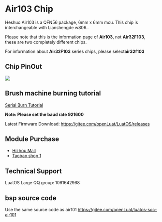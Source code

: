# Air103 Chip

Heshuo Air103 is a QFN56 package, 6mm x 6mm mcu. This chip is interchangeable with Lianshengde w806..

Please note that this is the information page of **Air103**, not **Air32F103**, these are two completely different chips.

For information about **Air32F103** series chips, please select**air32f103**

## Chip PinOut

![](https://cdn.openluat-luatcommunity.openluat.com/images/20220329175558817_air103_chip_pinout[1].png)

## Brush machine burning tutorial

[Serial Burn Tutorial](https://openluat.github.io/luatos-wiki-en/boardGuide/flash.html)

**Note: Please set the baud rate 921600**

Latest Firmware Download: https://gitee.com/openLuat/LuatOS/releases

## Module Purchase

* [Hizhou Mall](https://appc6kjfor22343.h5.xiaoeknow.com)
* [Taobao shop 1](https://luat.taobao.com)

## Technical Support

LuatOS Large QQ group: 1061642968

## bsp source code

Use the same source code as air101 https://gitee.com/openLuat/luatos-soc-air101
